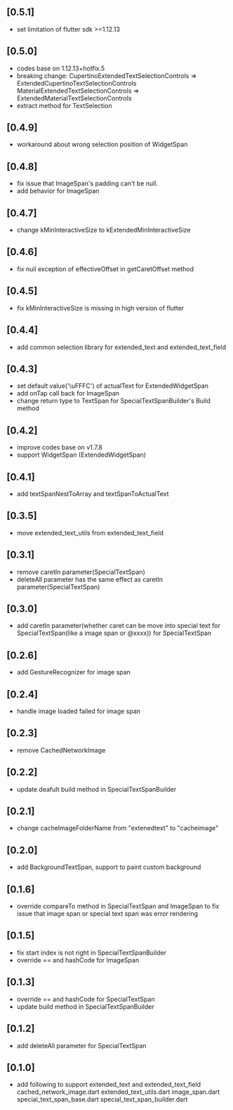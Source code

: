 ## [0.5.1]

* set limitation of flutter sdk >=1.12.13
  
## [0.5.0]

* codes base on 1.12.13+hotfix.5
* breaking change:
  CupertinoExtendedTextSelectionControls => ExtendedCupertinoTextSelectionControls
  MaterialExtendedTextSelectionControls => ExtendedMaterialTextSelectionControls
* extract method for TextSelection

## [0.4.9]

* workaround about wrong selection position of WidgetSpan

## [0.4.8]

* fix issue that ImageSpan's padding can't be null. 
* add behavior for ImageSpan

## [0.4.7]

* change kMinInteractiveSize to kExtendedMinInteractiveSize

## [0.4.6]

* fix null exception of effectiveOffset in getCaretOffset method

## [0.4.5]

* fix kMinInteractiveSize is missing in high version of flutter

## [0.4.4]

* add common selection library for extended_text and extended_text_field 

## [0.4.3]

* set default value('\uFFFC') of actualText for ExtendedWidgetSpan
* add onTap call back for ImageSpan
* change return type to TextSpan for SpecialTextSpanBuilder's Build method

## [0.4.2]

* improve codes base on v1.7.8
* support WidgetSpan (ExtendedWidgetSpan)

## [0.4.1]

* add textSpanNestToArray and textSpanToActualText

## [0.3.5]

* move extended_text_utils from extended_text_field

## [0.3.1]

* remove caretIn parameter(SpecialTextSpan)
* deleteAll parameter has the same effect as caretIn parameter(SpecialTextSpan)

## [0.3.0]

* add caretIn parameter(whether caret can be move into special text for SpecialTextSpan(like a image span or @xxxx)) for SpecialTextSpan

## [0.2.6]

* add GestureRecognizer for image span 

## [0.2.4]

* handle image loaded failed for image span

## [0.2.3]

* remove CachedNetworkImage

## [0.2.2]

* update deafult build method in SpecialTextSpanBuilder

## [0.2.1]

* change cacheImageFolderName from "extenedtext" to "cacheimage"

## [0.2.0]

* add BackgroundTextSpan, support to paint custom background

## [0.1.6]

* override compareTo method in SpecialTextSpan and ImageSpan to
  fix issue that image span or special text span was error rendering

## [0.1.5]

* fix start index is not right in SpecialTextSpanBuilder
* override == and hashCode for ImageSpan

## [0.1.3]

* override == and hashCode for SpecialTextSpan
* update build method in SpecialTextSpanBuilder

## [0.1.2]

* add deleteAll parameter for SpecialTextSpan

## [0.1.0]

* add following to support extended_text and extended_text_field
  cached_network_image.dart
  extended_text_utils.dart
  image_span.dart
  special_text_span_base.dart
  special_text_span_builder.dart
